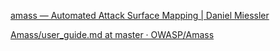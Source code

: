 
[amass — Automated Attack Surface Mapping | Daniel Miessler](https://danielmiessler.com/study/amass/)



[Amass/user_guide.md at master · OWASP/Amass](https://github.com/OWASP/Amass/blob/master/doc/user_guide.md)
